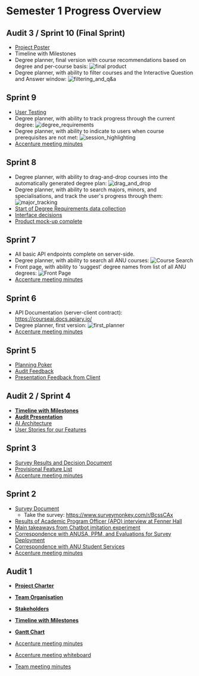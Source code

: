 # Semester 1 Progress Overview

## Audit 3 / Sprint 10 (Final Sprint)

* [Project Poster](Audit_3/PDF/project_poster.pdf)
* Timeline with Milestones
* Degree planner, final version with course recommendations based on degree and per-course basis:
  ![final product](Audit_3/Images/final.png)
* Degree planner, with ability to filter courses and the Interactive Question and Answer window:
  ![filtering_and_q&a](Audit_3/Images/filtering_and_q&a.png)

## Sprint 9

* [User Testing](Sprint_9/user-testing.md)
* Degree planner, with ability to track progress through the current degree:
  ![degree_requirements](Sprint_9/Images/degree_requirements.png)
* Degree planner, with ability to indicate to users when course prerequisites are not met:
  ![session_highlighting](Sprint_9/Images/session_highlighting.png)
* [Accenture meeting minutes](Meeting_Minutes/Week_9/week-9-meeting-minutes.md)

## Sprint 8

- Degree planner, with ability to drag-and-drop courses into the automatically generated degree plan:
  ![drag_and_drop](Sprint_8/Images/drag_and_drop.png)
- Degree planner, with ability to search majors, minors, and specialisations, and track the user's progress through them:
  ![major_tracking](Sprint_8/Images/major_tracking.png)
- [Start of Degree Requirements data collection](https://trello.com/c/oZ38sev4)
- [Interface decisions](Sprint_8/interface.md)
- [Product mock-up complete](Sprint_8/mock-up.md)

## Sprint 7

* All basic API endpoints complete on server-side. 
* Degree planner, with ability to search all ANU courses:
  ![Course Search](Sprint_7/Images/course_search.png)
* Front page, with ability to 'suggest' degree names from list of all ANU degrees:
  ![Front Page](Sprint_7/Images/front_page.png)
* [Accenture meeting minutes](Meeting_Minutes/Week_7/week-7-meeting-minutes.md)

## Sprint 6

- API Documentation (server-client contract): https://courseai.docs.apiary.io/
- Degree planner, first version:
  ![first_planner](Sprint_6/first_planner.png)
- [Accenture meeting minutes](Meeting_Minutes/Break/break-minutes-accenture.md)

## Sprint 5

- [Planning Poker](Sprint_5/planning_poker.md)
- [Audit Feedback](Sprint_5/audit_2_feedback.md)
- [Presentation Feedback from Client](Sprint_5/presentation_feedback.md)

## Audit 2 / Sprint 4

* **[Timeline with Milestones](Audit_2/PDF/Schedule_With_Milestones.pdf)**
* **[Audit Presentation](Audit_2/Powerpoint/Audit_Presentation.pptx)**
* [AI Architecture](Audit_2/PDF/AI_Architecture.pdf)
* [User Stories for our Features](Audit_2/user_stories_for_features.md)

## Sprint 3

* [Survey Results and Decision Document](Sprint_3/Documentation/Survey_Result_Documentation.xlsx)
* [Provisional Feature List](Sprint_3/feature_list.md)
* [Accenture meeting minutes](Meeting_Minutes/Week_5/week-5-minutes-accenture.md)

## Sprint 2

* [Survey Document](https://docs.google.com/document/d/1GjUUUPqve69R3QU9zyt0p_2ZCOwEByfvt-GiPn-2As0/edit?usp=sharing)
  * Take the survey: https://www.surveymonkey.com/r/BcssCAx
* [Results of Academic Program Officer (APO) interview at Fenner Hall](../Data%20Collection/tom-interview-conclusions.md)
* [Main takeaways from Chatbot imitation experiment](../../Data%20Collection/Facebook_chatbot_questions.md)
* [Correspondence with ANUSA, PPM, and Evaluations for Survey Deployment](Sprint_2/Email_Correspondence/Survey_Deployment.md)
* [Correspondence with ANU Student Services](Sprint_2/Email_Correspondence/ANU_Student_Services.md)
* [Accenture meeting minutes](Meeting_Minutes/Week_4/week-4-minutes-accenture.md)

## Audit 1 

* **[Project Charter](../../README.md)**
* **[Team Organisation](Audit_1/PDF/Team_Org_Chart.pdf)**
* **[Stakeholders](Audit_1/PDF/Stakeholders.pdf)**
* **[Timeline with Milestones](Audit_1/PDF/Schedule_with_Milestones.pdf)**
* **[Gantt Chart](Audit_1/PDF/Gantt_Chart.pdf)**


* [Accenture meeting minutes](Meeting_Minutes/Week_3/week-3-minutes-accenture.md)
* [Accenture meeting whiteboard](Meeting_Minutes/Week_3/week-3-whiteboard-accenture.jpg)
* [Team meeting minutes](Meeting_Minutes/Week_3/week-3-minutes-team.md)